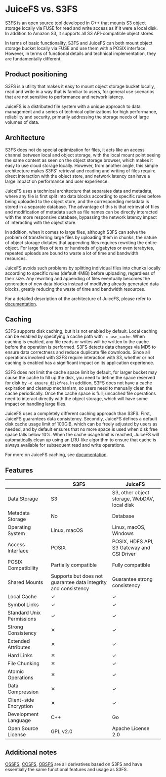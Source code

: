 # JuiceFS vs. S3FS

[S3FS](https://github.com/s3fs-fuse/s3fs-fuse) is an open source tool developed in C++ that mounts S3 object storage locally via FUSE for read and write access as if it were a local disk. In addition to Amazon S3, it supports all S3 API-compatible object stores.

In terms of basic functionality, S3FS and JuiceFS can both mount object storage bucket locally via FUSE and use them with a POSIX interface. However, in terms of functional details and technical implementation, they are fundamentally different.

## Product positioning

S3FS is a utility that makes it easy to mount object storage bucket locally, read and write in a way that is familiar to users, for general use scenarios that are not sensitive to performance and network latency.

JuiceFS is a distributed file system with a unique approach to data management and a series of technical optimizations for high performance, reliability and security, primarily addressing the storage needs of large volumes of data.

## Architecture

S3FS does not do special optimization for files, it acts like an access channel between local and object storage, with the local mount point seeing the same content as seen on the object storage browser, which makes it easy to use cloud storage locally. However, from another angle, this simple architecture makes S3FS' retrieval and reading and writing of files require direct interaction with the object store, and network latency can have a large impact on performance and user experience.

JuiceFS uses a technical architecture that separates data and metadata, where any file is first split into data blocks according to specific rules before being uploaded to the object store, and the corresponding metadata is stored in a separate database. The advantage of this is that retrieval of files and modification of metadata such as file names can be directly interacted with the more responsive database, bypassing the network latency impact of interacting with the object store.

In addition, when it comes to large files, although S3FS can solve the problem of transferring large files by uploading them in chunks, the nature of object storage dictates that appending files requires rewriting the entire object. For large files of tens or hundreds of gigabytes or even terabytes, repeated uploads are bound to waste a lot of time and bandwidth resources.

JuiceFS avoids such problems by splitting individual files into chunks locally according to specific rules (default 4MiB) before uploading, regardless of their size. Any rewriting and appending of files eventually becomes the generation of new data blocks instead of modifying already generated data blocks, greatly reducing the waste of time and bandwidth resources.

For a detailed description of the architecture of JuiceFS, please refer to [documentation](../../introduction/architecture.md).

## Caching

S3FS supports disk caching, but it is not enabled by default. Local caching can be enabled by specifying a cache path with `-o use_cache`. When caching is enabled, any file reads or writes will be written to the cache before the operation is performed. S3FS detects data changes via MD5 to ensure data correctness and reduce duplicate file downloads. Since all operations involved with S3FS require interaction with S3, whether or not caching is enabled has a significant impact on its application experience.

S3FS does not limit the cache space limit by default, for larger bucket may cause the cache to fill up the disk, you need to define the space reserved for disk by `-o ensure_diskfree`. In addition, S3FS does not have a cache expiration and cleanup mechanism, so users need to manually clean the cache periodically. Once the cache space is full, uncached file operations need to interact directly with the object storage, which will have some impact on handling large files.

JuiceFS uses a completely different caching approach than S3FS. First, JuiceFS guarantees data consistency. Secondly, JuiceFS defines a default disk cache usage limit of 100GiB, which can be freely adjusted by users as needed, and by default ensures that no more space is used when disk free space falls below 10%. When the cache usage limit is reached, JuiceFS will automatically clean up using an LRU-like algorithm to ensure that cache is always available for subsequent read and write operations.

For more on JuiceFS caching, see [documentation](../../guide/cache_management.md).

## Features

|                           | S3FS                                                           | JuiceFS                                      |
|---------------------------|----------------------------------------------------------------|----------------------------------------------|
| Data Storage              | S3                                                             | S3, other object storage, WebDAV, local disk |
| Metadata Storage          | No                                                             | Database                                     |
| Operating System          | Linux, macOS                                                   | Linux, macOS, Windows                        |
| Access Interface          | POSIX                                                          | POSIX, HDFS API, S3 Gateway and CSI Driver   |
| POSIX Compatibility       | Partially compatible                                           | Fully compatible                             |
| Shared Mounts             | Supports but does not guarantee data integrity and consistency | Guarantee strong consistency                 |
| Local Cache               | ✓                                                              | ✓                                            |
| Symbol Links              | ✓                                                              | ✓                                            |
| Standard Unix Permissions | ✓                                                              | ✓                                            |
| Strong Consistency        | ✕                                                              | ✓                                            |
| Extended Attributes       | ✕                                                              | ✓                                            |
| Hard Links                | ✕                                                              | ✓                                            |
| File Chunking             | ✕                                                              | ✓                                            |
| Atomic Operations         | ✕                                                              | ✓                                            |
| Data Compression          | ✕                                                              | ✓                                            |
| Client-side Encryption    | ✕                                                              | ✓                                            |
| Development Language      | C++                                                            | Go                                           |
| Open Source License       | GPL v2.0                                                       | Apache License 2.0                           |

## Additional notes

[OSSFS](https://github.com/aliyun/ossfs), [COSFS](https://github.com/tencentyun/cosfs), [OBSFS](https://github.com/huaweicloud/huaweicloud-obs-obsfs) are all derivatives based on S3FS and have essentially the same functional features and usage as S3FS.
